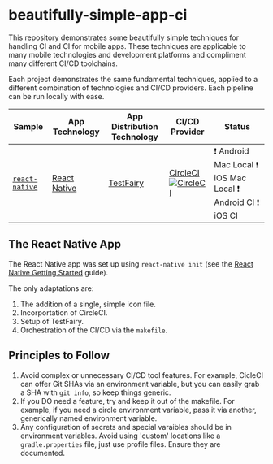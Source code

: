 # beautifully-simple-app-ci

This repository demonstrates some beautifully simple techniques for handling CI and CI for mobile apps. These techniques are applicable to many mobile technologies and development platforms and compliment many different CI/CD toolchains.

Each project demonstrates the same fundamental techniques, applied to a different combination of technologies and CI/CD providers. Each pipeline can be run locally with ease.

| Sample | App Technology | App Distribution Technology | CI/CD Provider | Status |
|--------|----------------|-----------------------------|----------------|--------|
| [`react-native`](./react-native) | [React Native](https://facebook.github.io/react-native/) | [TestFairy](https://testfairy.com/) | [CircleCI](https://circleci.com/) [![CircleCI](https://circleci.com/gh/dwmkerr/beautifully-simple-app-ci.svg?style=svg)](https://circleci.com/gh/dwmkerr/beautifully-simple-app-ci) | ❗ Android Mac Local ❗ iOS Mac Local ❗ Android CI ❗ iOS CI |

## The React Native App

The React Native app was set up using `react-native init` (see the [React Native Getting Started](https://facebook.github.io/react-native/docs/getting-started.html) guide).

The only adaptations are:

1. The addition of a single, simple icon file.
2. Incorportation of CircleCI.
3. Setup of TestFairy.
4. Orchestration of the CI/CD via the `makefile`.

## Principles to Follow

1. Avoid complex or unnecessary CI/CD tool features. For example, CicleCI can offer Git SHAs via an environment variable, but you can easily grab a SHA with `git info`, so keep things generic.
2. If you DO need a feature, try and keep it out of the makefile. For example, if you need a circle environment variable, pass it via another, generically named environment variable.
3. Any configuration of secrets and special varaibles should be in environment variables. Avoid using 'custom' locations like a `gradle.properties` file, just use profile files. Ensure they are documented.
